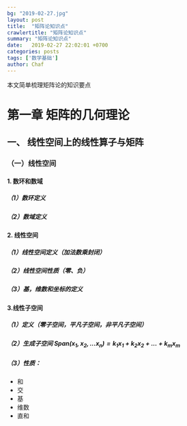```yaml
---
bg: "2019-02-27.jpg"
layout: post
title:  "矩阵论知识点"
crawlertitle: "矩阵论知识点"
summary: "矩阵论知识点"
date:   2019-02-27 22:02:01 +0700
categories: posts
tags: ['数学基础']
author: Chaf
---
```


本文简单梳理矩阵论的知识要点

# 第一章 矩阵的几何理论

## 一、 线性空间上的线性算子与矩阵

### （一）线性空间

#### 1. 数环和数域

##### （1）数环定义

##### （2）数域定义

#### 2. 线性空间
##### （1）线性空间定义（加法数乘封闭）

##### （2）线性空间性质（零、负）

##### （3）基，维数和坐标的定义

#### 3.线性子空间

##### （1）定义（零子空间，平凡子空间，非平凡子空间）

##### （2）生成子空间 $Span(x_1,x_2,...x_n)={k_1x_1+k_2x_2+...+k_mx_m}$

##### （3）性质：

* 和
* 交
* 基
* 维数
* 直和



